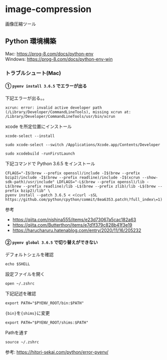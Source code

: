 # image-compression
画像圧縮ツール


## Python 環境構築
Mac: https://prog-8.com/docs/python-env  
Windows: https://prog-8.com/docs/python-env-win

### トラブルシュート(Mac)

#### ① `pyenv install 3.6.5` でエラーが出る

下記エラーが出る。。
```
xcrun: error: invalid active developer path (/Library/Developer/CommandLineTools), missing xcrun at: /Library/Developer/CommandLineTools/usr/bin/xcrun
```  

xcode を所定位置にインストール 
```
xcode-select --install
```

```
sudo xcode-select --switch /Applications/Xcode.app/Contents/Developer
```

```
sudo xcodebuild -runFirstLaunch
```

下記コマンドで Python 3.6.5 をインストール
```
CFLAGS="-I$(brew --prefix openssl)/include -I$(brew --prefix bzip2)/include -I$(brew --prefix readline)/include -I$(xcrun --show-sdk-path)/usr/include" LDFLAGS="-L$(brew --prefix openssl)/lib -L$(brew --prefix readline)/lib -L$(brew --prefix zlib)/lib -L$(brew --prefix bzip2)/lib" \
pyenv install --patch 3.6.5 < <(curl -sSL https://github.com/python/cpython/commit/8ea6353.patch\?full_index\=1)
```

参考
- https://qiita.com/nishina555/items/e23d73067a5cac182a63
- https://qiita.com/Butterthon/items/e7d1f379c828b41f3e19
- https://harucharuru.hatenablog.com/entry/2020/11/16/205232

#### ② `pyenv global 3.6.5` で切り替えができない

デフォルトシェルを確認
```
echo $SHELL
```

設定ファイルを開く
```
open ~/.zshrc
```

下記記述を確認
```
export PATH="$PYENV_ROOT/bin:$PATH"
```

`{bin}`を`{shims}`に変更
```
export PATH="$PYENV_ROOT/shims:$PATH"
```

Pathを通す
```
source ~/.zshrc
```

参考: https://hitori-sekai.com/python/error-pyenv/
